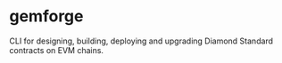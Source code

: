 # gemforge

CLI for designing, building, deploying and upgrading Diamond Standard contracts on EVM chains.




